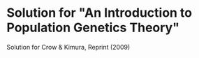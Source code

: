 # Solution for "An Introduction to Population Genetics Theory"
Solution for Crow & Kimura, Reprint (2009)

